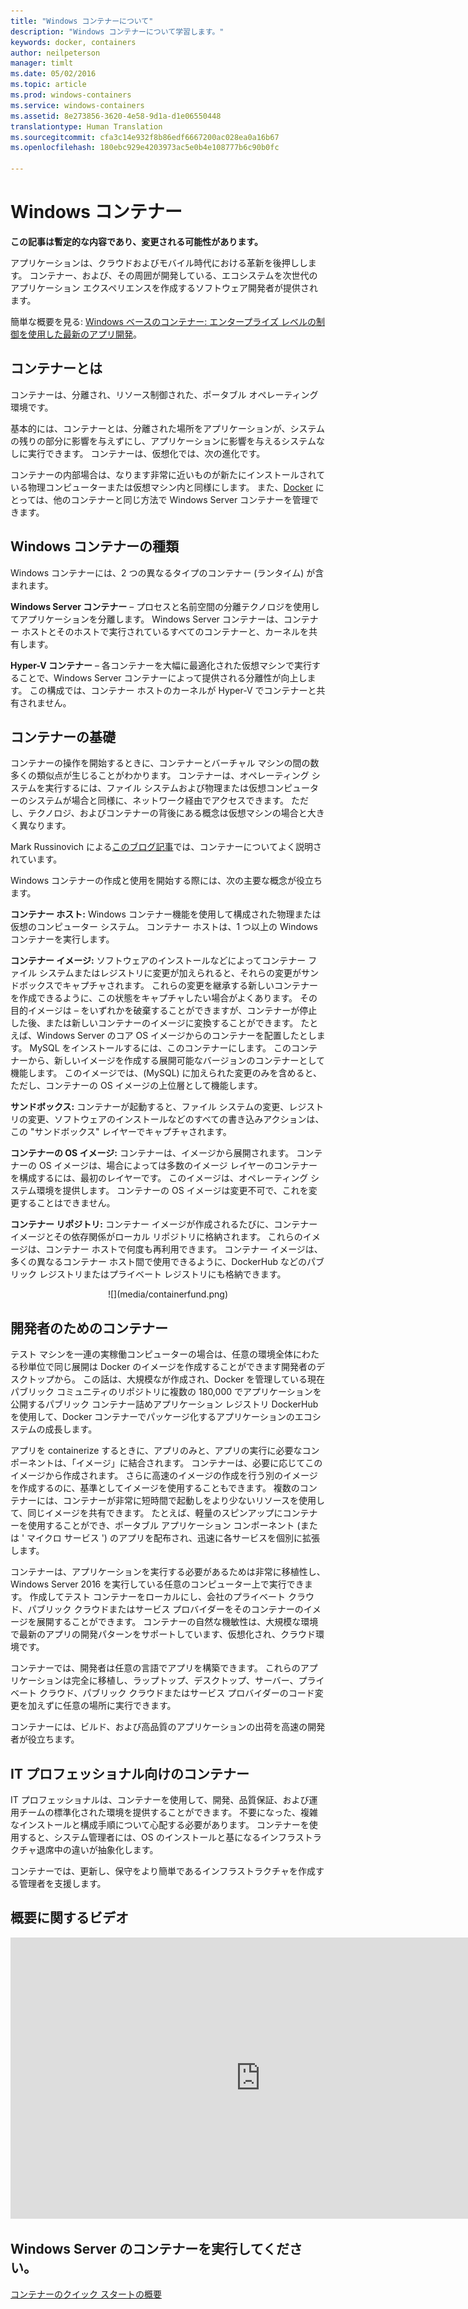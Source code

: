 ```yaml
---
title: "Windows コンテナーについて"
description: "Windows コンテナーについて学習します。"
keywords: docker, containers
author: neilpeterson
manager: timlt
ms.date: 05/02/2016
ms.topic: article
ms.prod: windows-containers
ms.service: windows-containers
ms.assetid: 8e273856-3620-4e58-9d1a-d1e06550448
translationtype: Human Translation
ms.sourcegitcommit: cfa3c14e932f8b86edf6667200ac028ea0a16b67
ms.openlocfilehash: 180ebc929e4203973ac5e0b4e108777b6c90b0fc

---
```


# Windows コンテナー

**この記事は暫定的な内容であり、変更される可能性があります。** 

アプリケーションは、クラウドおよびモバイル時代における革新を後押しします。 コンテナー、および、その周囲が開発している、エコシステムを次世代のアプリケーション エクスペリエンスを作成するソフトウェア開発者が提供されます。

簡単な概要を見る: [Windows ベースのコンテナー: エンタープライズ レベルの制御を使用した最新のアプリ開発](https://youtu.be/Ryx3o0rD5lY)。

## コンテナーとは

コンテナーは、分離され、リソース制御された、ポータブル オペレーティング環境です。

基本的には、コンテナーとは、分離された場所をアプリケーションが、システムの残りの部分に影響を与えずにし、アプリケーションに影響を与えるシステムなしに実行できます。 コンテナーは、仮想化では、次の進化です。

コンテナーの内部場合は、なります非常に近いものが新たにインストールされている物理コンピューターまたは仮想マシン内と同様にします。 また、[Docker](https://www.docker.com/) にとっては、他のコンテナーと同じ方法で Windows Server コンテナーを管理できます。

## Windows コンテナーの種類

Windows コンテナーには、2 つの異なるタイプのコンテナー (ランタイム) が含まれます。

**Windows Server コンテナー** – プロセスと名前空間の分離テクノロジを使用してアプリケーションを分離します。 Windows Server コンテナーは、コンテナー ホストとそのホストで実行されているすべてのコンテナーと、カーネルを共有します。

**Hyper-V コンテナー** – 各コンテナーを大幅に最適化された仮想マシンで実行することで、Windows Server コンテナーによって提供される分離性が向上します。 この構成では、コンテナー ホストのカーネルが Hyper-V でコンテナーと共有されません。


## コンテナーの基礎

コンテナーの操作を開始するときに、コンテナーとバーチャル マシンの間の数多くの類似点が生じることがわかります。 コンテナーは、オペレーティング システムを実行するには、ファイル システムおよび物理または仮想コンピューターのシステムが場合と同様に、ネットワーク経由でアクセスできます。 ただし、テクノロジ、およびコンテナーの背後にある概念は仮想マシンの場合と大きく異なります。  

Mark Russinovich による[このブログ記事](http://azure.microsoft.com/blog/2015/08/17/containers-docker-windows-and-trends/)では、コンテナーについてよく説明されています。

Windows コンテナーの作成と使用を開始する際には、次の主要な概念が役立ちます。 

**コンテナー ホスト:** Windows コンテナー機能を使用して構成された物理または仮想のコンピューター システム。 コンテナー ホストは、1 つ以上の Windows コンテナーを実行します。

**コンテナー イメージ:** ソフトウェアのインストールなどによってコンテナー ファイル システムまたはレジストリに変更が加えられると、それらの変更がサンドボックスでキャプチャされます。  これらの変更を継承する新しいコンテナーを作成できるように、この状態をキャプチャしたい場合がよくあります。 その目的イメージは – をいずれかを破棄することができますが、コンテナーが停止した後、または新しいコンテナーのイメージに変換することができます。 たとえば、Windows Server のコア OS イメージからのコンテナーを配置したとします。 MySQL をインストールするには、このコンテナーにします。 このコンテナーから、新しいイメージを作成する展開可能なバージョンのコンテナーとして機能します。 このイメージでは、(MySQL) に加えられた変更のみを含めると、ただし、コンテナーの OS イメージの上位層として機能します。

**サンドボックス:** コンテナーが起動すると、ファイル システムの変更、レジストリの変更、ソフトウェアのインストールなどのすべての書き込みアクションは、この "サンドボックス" レイヤーでキャプチャされます。  
 
**コンテナーの OS イメージ:** コンテナーは、イメージから展開されます。 コンテナーの OS イメージは、場合によっては多数のイメージ レイヤーのコンテナーを構成するには、最初のレイヤーです。 このイメージは、オペレーティング システム環境を提供します。 コンテナーの OS イメージは変更不可で、これを変更することはできません。

**コンテナー リポジトリ:** コンテナー イメージが作成されるたびに、コンテナー イメージとその依存関係がローカル リポジトリに格納されます。 これらのイメージは、コンテナー ホストで何度も再利用できます。 コンテナー イメージは、多くの異なるコンテナー ホスト間で使用できるように、DockerHub などのパブリック レジストリまたはプライベート レジストリにも格納できます。

<center>![](media/containerfund.png)</center>

## 開発者のためのコンテナー

テスト マシンを一連の実稼働コンピューターの場合は、任意の環境全体にわたる秒単位で同じ展開は Docker のイメージを作成することができます開発者のデスクトップから。 この話は、大規模なが作成され、Docker を管理している現在パブリック コミュニティのリポジトリに複数の 180,000 でアプリケーションを公開するパブリック コンテナー詰めアプリケーション レジストリ DockerHub を使用して、Docker コンテナーでパッケージ化するアプリケーションのエコシステムの成長します。  

アプリを containerize するときに、アプリのみと、アプリの実行に必要なコンポーネントは、「イメージ」に結合されます。 コンテナーは、必要に応じてこのイメージから作成されます。 さらに高速のイメージの作成を行う別のイメージを作成するのに、基準としてイメージを使用することもできます。  複数のコンテナーには、コンテナーが非常に短時間で起動しをより少ないリソースを使用して、同じイメージを共有できます。 たとえば、軽量のスピンアップにコンテナーを使用することができ、ポータブル アプリケーション コンポーネント (または ' マイクロ サービス ') のアプリを配布され、迅速に各サービスを個別に拡張します。

コンテナーは、アプリケーションを実行する必要があるためは非常に移植性し、Windows Server 2016 を実行している任意のコンピューター上で実行できます。 作成してテスト コンテナーをローカルにし、会社のプライベート クラウド、パブリック クラウドまたはサービス プロバイダーをそのコンテナーのイメージを展開することができます。 コンテナーの自然な機敏性は、大規模な環境で最新のアプリの開発パターンをサポートしています、仮想化され、クラウド環境です。

コンテナーでは、開発者は任意の言語でアプリを構築できます。 これらのアプリケーションは完全に移植し、ラップトップ、デスクトップ、サーバー、プライベート クラウド、パブリック クラウドまたはサービス プロバイダーのコード変更を加えずに任意の場所に実行できます。  

コンテナーには、ビルド、および高品質のアプリケーションの出荷を高速の開発者が役立ちます。

## IT プロフェッショナル向けのコンテナー ##

IT プロフェッショナルは、コンテナーを使用して、開発、品質保証、および運用チームの標準化された環境を提供することができます。 不要になった、複雑なインストールと構成手順について心配する必要があります。 コンテナーを使用すると、システム管理者には、OS のインストールと基になるインフラストラクチャ退席中の違いが抽象化します。

コンテナーでは、更新し、保守をより簡単であるインフラストラクチャを作成する管理者を支援します。

## 概要に関するビデオ

<iframe 
src="https://channel9.msdn.com/Blogs/containers/Containers-101-with-Microsoft-and-Docker/player" width="800" height="450" allowFullScreen="true" frameBorder="0" scrolling="no"></iframe>


## Windows Server のコンテナーを実行してください。

[コンテナーのクイック スタートの概要](../quick_start/quick_start.md)




<!--HONumber=Jun16_HO4-->


